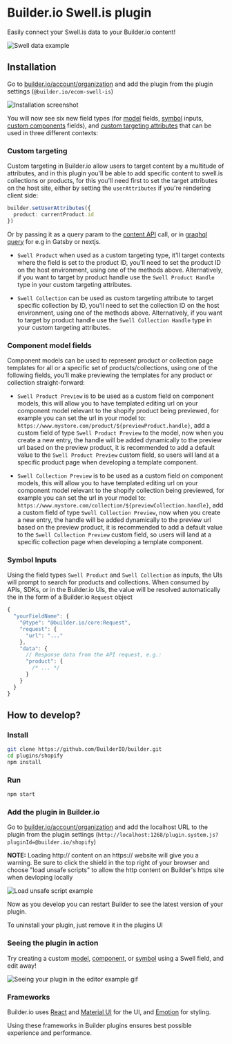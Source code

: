 # Builder.io Swell.is plugin

Easily connect your Swell.is data to your Builder.io content!

<img alt="Swell data example" src="https://imgur.com/BhtUeqK.gif" >

## Installation

Go to [builder.io/account/organization](https://builder.io/account/organization) and add the plugin from the plugin settings (`@builder.io/ecom-swell-is`)


![Installation screenshot](https://cdn.builder.io/api/v1/image/assets%2Fc33bcd23c29e45789677ba9aaaa7ce1d%2Fe4df15a3d0ad48318f46bca7208bbfb3)

You will now see six new field types (for [model](https://builder.io/c/docs/guides/getting-started-with-models) fields, [symbol](https://builder.io/c/docs/guides/symbols) inputs, [custom components](https://builder.io/c/docs/custom-react-components) fields), and [custom targeting attributes](https://www.builder.io/c/docs/guides/targeting-and-scheduling#custom-targeting) that can be used in three different contexts:

### Custom targeting
Custom targeting in Builder.io allow users to target content by a multitude of attributes, and in this plugin you'll be able to add specific content to swell.is collections or products, for this you'll need first to set the target attributes on the host site, either by setting the `userAttributes` if you're rendering client side: 
```ts
builder.setUserAttributes({
  product: currentProduct.id
})
```
 Or by passing it as a query param to the [content API](https://www.builder.io/c/docs/query-api#:~:text=userAttributes) call, or in [graqhql query](https://www.builder.io/c/docs/graphql-api#:~:text=with%20targeting) for e.g in Gatsby or nextjs.

- `Swell Product` when used as a custom targeting type, it'll target contexts where the field is set to the product ID, you'll need to set the product ID on the host environment, using one of the methods above. Alternatively, if you want to target by product handle use the `Swell Product Handle` type in your custom targeting attributes.

- `Swell Collection` can be used as custom targeting attribute to target specific collection by ID, you'll need to set the collection ID on the host environment, using one of the methods above. Alternatively, if you want to target by product handle use the `Swell Collection Handle` type in your custom targeting attributes.

### Component model fields
Component models can be used to represent product or collection page templates for all or a specific set of products/collections, using one of the following fields, you'll make previewing the templates for any product or collection straight-forward:

- `Swell Product Preview` is to be used as a custom field on component models, this will allow you to have templated editing url on your component model relevant to the shopify product being previewed, for example you can set the url in your model to:
`https://www.mystore.com/product/${previewProduct.handle}`, add a custom field of type `Swell Product Preview` to the model, now when you create a new entry, the handle will be added dynamically to the preview url based on the preview product, it is recommended to add a default value to the `Swell Product Preview` custom field, so users will land at a specific product page when developing a template component.

- `Swell Collection Preview` is to be used as a custom field on component models, this will allow you to have templated editing url on your component model relevant to the shopify collection being previewed, for example you can set the url in your model to:
`https://www.mystore.com/collection/${previewCollection.handle}`, add a custom field of type `Swell Collection Preview`, now when you create a new entry, the handle will be added dynamically to the preview url based on the preview product, it is recommended to add a default value to the `Swell Collection Preview` custom field, so users will land at a specific collection page when developing a template component.

### Symbol Inputs
 Using the field types `Swell Product` and `Swell Collection` as inputs, the UIs will prompt to search for products and collections. When consumed by APIs, SDKs, or in the Builder.io UIs, the value will be resolved automatically the in the form of a Builder.io `Request` object

```js
{
  "yourFieldName": {
    "@type": "@builder.io/core:Request",
    "request": {
      "url": "..."
    },
    "data": {
      // Response data from the API request, e.g.:
      "product": {
        /* ... */
      }
    }
  }
}
```

## How to develop?

### Install

```bash
git clone https://github.com/BuilderIO/builder.git
cd plugins/shopify
npm install
```

### Run

```bash
npm start
```

### Add the plugin in Builder.io

Go to [builder.io/account/organization](https://builder.io/account/organization) and add the localhost URL to the plugin from the plugin settings (`http://localhost:1268/plugin.system.js?pluginId=@builder.io/shopify`)

**NOTE:** Loading http:// content on an https:// website will give you a warning. Be sure to click the shield in the top right of your browser and choose "load unsafe scripts" to allow the http content on Builder's https site when devloping locally

<img alt="Load unsafe script example" src="https://i.stack.imgur.com/uSaLL.png">

Now as you develop you can restart Builder to see the latest version of your plugin.

To uninstall your plugin, just remove it in the plugins UI

### Seeing the plugin in action

Try creating a custom [model](https://builder.io/c/docs/guides/getting-started-with-models), [component](https://builder.io/c/docs/custom-react-components), or [symbol](https://builder.io/c/docs/guides/symbols) using a Swell field, and edit away!

<img src="https://i.imgur.com/uVOLn7A.gif" alt="Seeing your plugin in the editor example gif">

### Frameworks

Builder.io uses [React](https://github.com/facebook/react) and [Material UI](https://github.com/mui-org/material-ui) for the UI, and [Emotion](https://github.com/emotion-js/emotion) for styling.

Using these frameworks in Builder plugins ensures best possible experience and performance.
